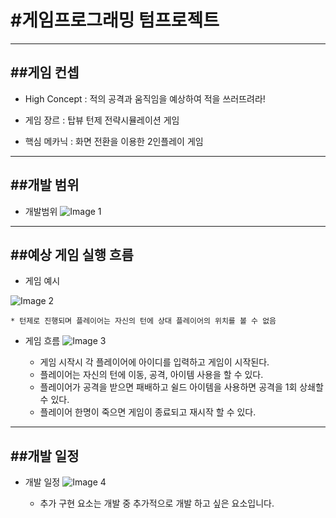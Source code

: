 #게임프로그래밍 텀프로젝트
======

------
##게임 컨셉
------
+ High Concept : 적의 공격과 움직임을 예상하여 적을 쓰러뜨려라!

+ 게임 장르 : 탑뷰 턴제 전략시뮬레이션 게임

+ 핵심 메카닉 : 화면 전환을 이용한 2인플레이 게임

------
##개발 범위
------

+ 개발범위
![Image 1](https://i.imgur.com/jBT1i53.png)

------
##예상 게임 실행 흐름
------

+ 게임 예시

![Image 2](https://i.imgur.com/ZVuSJGe.png)

    * 턴제로 진행되며 플레이어는 자신의 턴에 상대 플레이어의 위치를 볼 수 없음

+ 게임 흐름
![Image 3](https://i.imgur.com/JOsbFz8.png)

    + 게임 시작시 각 플레이어에 아이디를 입력하고 게임이 시작된다.
    + 플레이어는 자신의 턴에 이동, 공격, 아이템 사용을 할 수 있다.
    + 플레이어가 공격을 받으면 패배하고 쉴드 아이템을 사용하면 공격을 1회 상쇄할 수 있다.
    + 플레이어 한명이 죽으면 게임이 종료되고 재시작 할 수 있다.

------
##개발 일정
------
+ 개발 일정
![Image 4](https://i.imgur.com/C9aGj6o.png)

    + 추가 구현 요소는 개발 중 추가적으로 개발 하고 싶은 요소입니다.